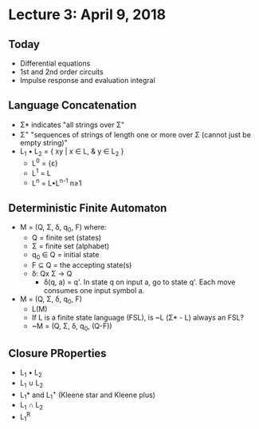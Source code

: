 # Lecture 3: April 9, 2018
## Today
* Differential equations
* 1st and 2nd order circuits
* Impulse response and evaluation integral
## Language Concatenation
* Σ* indicates "all strings over Σ"
* Σ<sup>+</sup> "sequences of strings of length one or more over Σ (cannot just be empty string)"
* L<sub>1</sub> • L<sub>2</sub> = { xy | x ∈ L, & y ∈ L<sub>2</sub> }
  * L<sup>0</sup> = {ε}
  * L<sup>1</sup> = L
  * L<sup>n</sup> = L•L<sup>n-1</sup> n≥1 
## Deterministic Finite Automaton
* M = (Q, Σ, δ, q<sub>0</sub>, F) where:
  * Q = finite set (states)
  * Σ = finite set (alphabet)
  * q<sub>0</sub> ∈ Q = initial state
  * F ⊆ Q = the accepting state(s)
  * δ: Qx Σ → Q
    * δ(q, a) = q'. In state q on input a, go to state q'. Each move consumes one input symbol a.
* M = (Q, Σ, δ, q<sub>0</sub>, F) 
  * L(M)
  * If L is a finite state language (FSL), is ~L (Σ* - L) always an FSL? 
  * ~M = (Q, Σ, δ, q<sub>0</sub>, (Q-F))
## Closure PRoperties
* L<sub>1</sub> • L<sub>2</sub>
* L<sub>1</sub> ∪ L<sub>2</sub>
* L<sub>1</sub>* and L<sub>1</sub><sup>+</sup> (Kleene star and Kleene plus)
* L<sub>1</sub> ∩ L<sub>2</sub>
* L<sub>1</sub><sup>R</sup>
